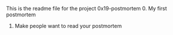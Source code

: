 This is the readme file for the project 0x19-postmortem
0. My first postmortem
1. Make people want to read your postmortem
